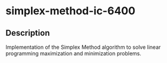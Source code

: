# simplex-method-ic-6400

## Description
Implementation of the Simplex Method algorithm to solve linear programming maximization and minimization problems. 
